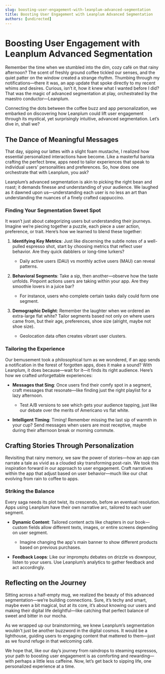 ```yaml
---
slug: boosting-user-engagement-with-leanplum-advanced-segmentation
title: Boosting User Engagement with Leanplum Advanced Segmentation
authors: [undirected]
---
```



# Boosting User Engagement with Leanplum Advanced Segmentation

Remember the time when we stumbled into the dim, cozy café on that rainy afternoon? The scent of freshly ground coffee tickled our senses, and the quiet patter on the window created a strange rhythm. Thumbing through my notifications—there it was, an app update that spoke directly to my recent whims and desires. Curious, isn’t it, how it knew what I wanted before I did? That was the magic of advanced segmentation at play, orchestrated by the maestro conductor—Leanplum.

Connecting the dots between the coffee buzz and app personalization, we embarked on discovering how Leanplum could lift user engagement through its mystical, yet surprisingly intuitive, advanced segmentation. Let’s dive in, shall we?

## The Dance of Meaningful Messages

That day, sipping our lattes with a slight foam mustache, I realized how essential personalized interactions have become. Like a masterful barista crafting the perfect brew, apps need to tailor experiences that speak to individual users' personalities and preferences. So, how does one orchestrate that with Leanplum, you ask?

Leanplum’s advanced segmentation is akin to picking the right bean and roast; it demands finesse and understanding of your audience. We laughed as it dawned upon us—understanding each user is no less an art than understanding the nuances of a finely crafted cappuccino.

### Finding Your Segmentation Sweet Spot

It wasn’t just about categorizing users but understanding their journeys. Imagine we’re piecing together a puzzle, each piece a user action, preference, or trait. Here’s how we learned to blend these together:

1. **Identifying Key Metrics**: Just like discerning the subtle notes of a well-pulled espresso shot, start by choosing metrics that reflect user behavior. Are they quick dabblers or long-time lurkers? 
    - Daily active users (DAU) vs monthly active users (MAU) can reveal patterns.

2. **Behavioral Segments**: Take a sip, then another—observe how the taste unfolds. Pinpoint actions users are taking within your app. Are they smoothie lovers in a juice bar?
    - For instance, users who complete certain tasks daily could form one segment.

3. **Demographic Delight**: Remember the laughter when we ordered an extra-large flat white? Tailor segments based not only on where users came from, but their age, preferences, shoe size (alright, maybe not shoe size).
    - Geolocation data often creates vibrant user clusters.

### Tailoring the Experience

Our bemusement took a philosophical turn as we wondered, if an app sends a notification in the forest of forgotten apps, does it make a sound? With Leanplum, it does because—wait for it—it finds its right audience. Here’s how we crafted unforgettable experiences:

- **Messages that Sing**: Once users find their comfy spot in a segment, craft messages that resonate—like finding just the right playlist for a lazy afternoon.
    - Test A/B versions to see which gets your audience tapping, just like our debate over the merits of Americano vs flat white.

- **Intelligent Timing**: Timing! Remember missing the last sip of warmth in your cup? Send messages when users are most receptive, maybe during their afternoon break or morning commute. 

## Crafting Stories Through Personalization

Revisiting that rainy memory, we saw the power of stories—how an app can narrate a tale as vivid as a clouded sky transforming post-rain. We took this inspiration forward in our approach to user engagement. Craft narratives within the app that adjust based on user behavior—much like our chat evolving from rain to coffee to apps.

### Striking the Balance

Every saga needs its plot twist, its crescendo, before an eventual resolution. Apps using Leanplum have their own narrative arc, tailored to each user segment.

- **Dynamic Content**: Tailored content acts like chapters in our book—custom fields allow different texts, images, or entire screens depending on user segment.
    - Imagine changing the app's main banner to show different products based on previous purchases.

- **Feedback Loops**: Like our impromptu debates on drizzle vs downpour, listen to your users. Use Leanplum’s analytics to gather feedback and act accordingly.

## Reflecting on the Journey

Sitting across a half-empty mug, we realized the beauty of this advanced segmentation—we’re building connections. Sure, it’s techy and smart, maybe even a bit magical, but at its core, it’s about knowing our users and making their digital life delightful—like catching that perfect balance of sweet and bitter in our mocha.

As we wrapped up our brainstorming, we knew Leanplum’s segmentation wouldn’t just be another buzzword in the digital cosmos. It would be a lighthouse, guiding users to engaging content that mattered to them—just as we found refuge in that welcoming café.

We hope that, like our day’s journey from raindrops to steaming espressos, your path to boosting user engagement is as comforting and rewarding—with perhaps a little less caffeine. Now, let’s get back to sipping life, one personalized experience at a time.